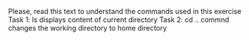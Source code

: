 Please, read this text to understand the commands used in this exercise
Task 1: ls displays content of current directory 
Task 2: cd .. commnd changes the working directory to home directory

